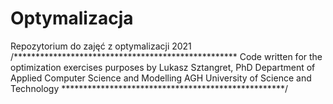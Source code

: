 # Optymalizacja
Repozytorium do zajęć z optymalizacji 2021
/***************************************************
Code written for the optimization exercises purposes
by Lukasz Sztangret, PhD
Department of Applied Computer Science and Modelling
AGH University of Science and Technology
***************************************************/
